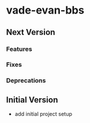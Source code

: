 # vade-evan-bbs

## Next Version

### Features

### Fixes

### Deprecations

## Initial Version

- add initial project setup
